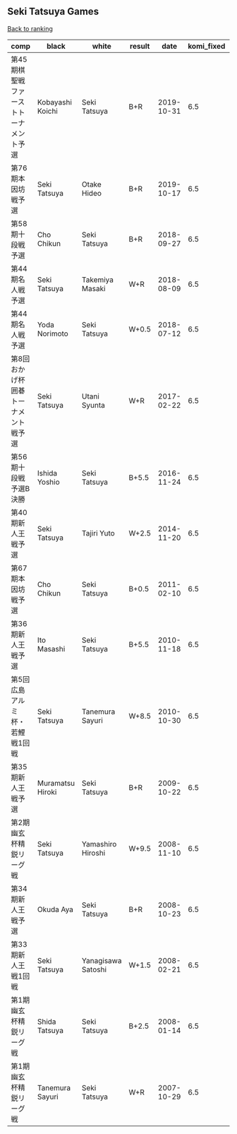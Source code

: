 ## Seki Tatsuya Games

[Back to ranking](../../index.md)




| **comp** | **black** | **white** | **result** | **date** | **komi_fixed** | **kifu** | 
| --- | --- | --- | --- | --- | --- | --- |
| 第45期棋聖戦ファーストトーナメント予選 | Kobayashi Koichi | Seki Tatsuya | B+R | 2019-10-31 | 6.5 | [Kifu](https://kifudepot.net/kifucontents.php?id=oJqYIxcrm3wbf1QYT%2BhX%2Bw%3D%3D) | 
| 第76期本因坊戦予選 | Seki Tatsuya | Otake Hideo | B+R | 2019-10-17 | 6.5 | [Kifu](https://kifudepot.net/kifucontents.php?id=AjS0IDenXuiNMUSKEU8Dbg%3D%3D) | 
| 第58期十段戦予選 | Cho Chikun | Seki Tatsuya | B+R | 2018-09-27 | 6.5 | [Kifu](https://kifudepot.net/kifucontents.php?id=BpEmfi4%2BxbgVKvaslME4Mw%3D%3D) | 
| 第44期名人戦予選 | Seki Tatsuya | Takemiya Masaki | W+R | 2018-08-09 | 6.5 | [Kifu](https://kifudepot.net/kifucontents.php?id=3V1W%2BGl5hvbgQxDheryyJQ%3D%3D) | 
| 第44期名人戦予選 | Yoda Norimoto | Seki Tatsuya | W+0.5 | 2018-07-12 | 6.5 | [Kifu](https://kifudepot.net/kifucontents.php?id=h%2BVobZezT%2FnrZQ50yVQBKg%3D%3D) | 
| 第8回おかげ杯囲碁トーナメント戦予選 | Seki Tatsuya | Utani Syunta | W+R | 2017-02-22 | 6.5 | [Kifu](https://kifudepot.net/kifucontents.php?id=oO76LIGAa1ddvQzezSep3A%3D%3D) | 
| 第56期十段戦　予選B決勝 | Ishida Yoshio | Seki Tatsuya | B+5.5 | 2016-11-24 | 6.5 | [Kifu](https://kifudepot.net/kifucontents.php?id=YrQDnW2qFrig6YYYiriGug%3D%3D) | 
| 第40期新人王戦予選 | Seki Tatsuya | Tajiri Yuto | W+2.5 | 2014-11-20 | 6.5 | [Kifu](https://kifudepot.net/kifucontents.php?id=4RHg59nxuelCUZCsqYE%2FbA%3D%3D) | 
| 第67期本因坊戦予選 | Cho Chikun | Seki Tatsuya | B+0.5 | 2011-02-10 | 6.5 | [Kifu](https://kifudepot.net/kifucontents.php?id=IFZRsJYROjQdbookcCKvNQ%3D%3D) | 
| 第36期新人王戦予選 | Ito Masashi | Seki Tatsuya | B+5.5 | 2010-11-18 | 6.5 | [Kifu](https://kifudepot.net/kifucontents.php?id=3GFwaj8kh3YECPTxSgvUAg%3D%3D) | 
| 第5回広島アルミ杯・若鯉戦1回戦 | Seki Tatsuya | Tanemura Sayuri | W+8.5 | 2010-10-30 | 6.5 | [Kifu](https://kifudepot.net/kifucontents.php?id=czCK8gE3%2BTqz66QpNBi6XQ%3D%3D) | 
| 第35期新人王戦予選 | Muramatsu Hiroki | Seki Tatsuya | B+R | 2009-10-22 | 6.5 | [Kifu](https://kifudepot.net/kifucontents.php?id=XzQNA9A5e3l8d4MGno1nSQ%3D%3D) | 
| 第2期幽玄杯精鋭リーグ戦 | Seki Tatsuya | Yamashiro Hiroshi | W+9.5 | 2008-11-10 | 6.5 | [Kifu](https://kifudepot.net/kifucontents.php?id=atFoSv01sa1cj7Iw26EL6g%3D%3D) | 
| 第34期新人王戦予選 | Okuda Aya | Seki Tatsuya | B+R | 2008-10-23 | 6.5 | [Kifu](https://kifudepot.net/kifucontents.php?id=HqX3rPxGi33hf0xyUUAChw%3D%3D) | 
| 第33期新人王戦1回戦 | Seki Tatsuya | Yanagisawa Satoshi | W+1.5 | 2008-02-21 | 6.5 | [Kifu](https://kifudepot.net/kifucontents.php?id=8737%2Bci38%2BA71RXC2mfoPg%3D%3D) | 
| 第1期幽玄杯精鋭リーグ戦 | Shida Tatsuya | Seki Tatsuya | B+2.5 | 2008-01-14 | 6.5 | [Kifu](https://kifudepot.net/kifucontents.php?id=3p63S1o0IKK4TjtnYrfIaA%3D%3D) | 
| 第1期幽玄杯精鋭リーグ戦 | Tanemura Sayuri | Seki Tatsuya | W+R | 2007-10-29 | 6.5 | [Kifu](https://kifudepot.net/kifucontents.php?id=nBdlyc7TetK1zKFgZXCH2w%3D%3D) |




